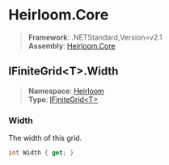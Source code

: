 # Heirloom.Core

> **Framework**: .NETStandard,Version=v2.1  
> **Assembly**: [Heirloom.Core][0]  

## IFiniteGrid\<T>.Width

> **Namespace**: [Heirloom][0]  
> **Type**: [IFiniteGrid\<T>][1]  

### Width

The width of this grid.

```cs
int Width { get; }
```

[0]: ../Heirloom.Core.md
[1]: Heirloom.IFiniteGrid[T].md
